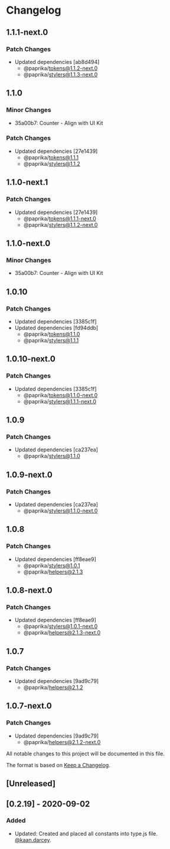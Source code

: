 # Changelog

## 1.1.1-next.0

### Patch Changes

- Updated dependencies [ab8d494]
  - @paprika/tokens@1.1.2-next.0
  - @paprika/stylers@1.1.3-next.0

## 1.1.0

### Minor Changes

- 35a00b7: Counter - Align with UI Kit

### Patch Changes

- Updated dependencies [27e1439]
  - @paprika/tokens@1.1.1
  - @paprika/stylers@1.1.2

## 1.1.0-next.1

### Patch Changes

- Updated dependencies [27e1439]
  - @paprika/tokens@1.1.1-next.0
  - @paprika/stylers@1.1.2-next.0

## 1.1.0-next.0

### Minor Changes

- 35a00b7: Counter - Align with UI Kit

## 1.0.10

### Patch Changes

- Updated dependencies [3385c1f]
- Updated dependencies [fd94ddb]
  - @paprika/tokens@1.1.0
  - @paprika/stylers@1.1.1

## 1.0.10-next.0

### Patch Changes

- Updated dependencies [3385c1f]
  - @paprika/tokens@1.1.0-next.0
  - @paprika/stylers@1.1.1-next.0

## 1.0.9

### Patch Changes

- Updated dependencies [ca237ea]
  - @paprika/stylers@1.1.0

## 1.0.9-next.0

### Patch Changes

- Updated dependencies [ca237ea]
  - @paprika/stylers@1.1.0-next.0

## 1.0.8

### Patch Changes

- Updated dependencies [ff8eae9]
  - @paprika/stylers@1.0.1
  - @paprika/helpers@2.1.3

## 1.0.8-next.0

### Patch Changes

- Updated dependencies [ff8eae9]
  - @paprika/stylers@1.0.1-next.0
  - @paprika/helpers@2.1.3-next.0

## 1.0.7

### Patch Changes

- Updated dependencies [9ad9c79]
  - @paprika/helpers@2.1.2

## 1.0.7-next.0

### Patch Changes

- Updated dependencies [9ad9c79]
  - @paprika/helpers@2.1.2-next.0

All notable changes to this project will be documented in this file.

The format is based on [Keep a Changelog](https://keepachangelog.com/en/1.0.0/).

## [Unreleased]

## [0.2.19] - 2020-09-02

### Added

- Updated: Created and placed all constants into type.js file. [@kaan.darcey](https://github.com/KDarcey).
